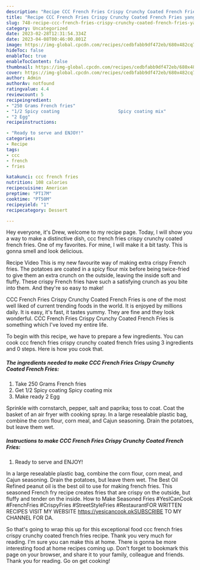 ```yaml
---
description: "Recipe CCC French Fries Crispy Crunchy Coated French Fries yang Delicious}"
title: "Recipe CCC French Fries Crispy Crunchy Coated French Fries yang Delicious}"
slug: 748-recipe-ccc-french-fries-crispy-crunchy-coated-french-fries-yang-delicious
category: Uncategorized
date: 2023-02-28T12:31:54.334Z
date: 2023-04-08T00:46:00.801Z
image: https://img-global.cpcdn.com/recipes/cedbfabb9df472eb/680x482cq70/ccc-french-fries-crispy-crunchy-coated-french-fries-recipe-main-photo.jpg
hideToc: false
enableToc: true
enableTocContent: false
thumbnail: https://img-global.cpcdn.com/recipes/cedbfabb9df472eb/680x482cq70/ccc-french-fries-crispy-crunchy-coated-french-fries-recipe-main-photo.jpg
cover: https://img-global.cpcdn.com/recipes/cedbfabb9df472eb/680x482cq70/ccc-french-fries-crispy-crunchy-coated-french-fries-recipe-main-photo.jpg
author: Admin
authorAv: notfound
ratingvalue: 4.4
reviewcount: 5
recipeingredient:
- "250 Grams French fries"
- "1/2 Spicy coating                      Spicy coating mix"
- "2 Egg"
recipeinstructions:

- "Ready to serve and ENJOY!"
categories:
- Recipe
tags:
- ccc
- french
- fries

katakunci: ccc french fries 
nutrition: 108 calories
recipecuisine: American
preptime: "PT17M"
cooktime: "PT50M"
recipeyield: "1"
recipecategory: Dessert

---
```



Hey everyone, it's Drew, welcome to my recipe page. Today, I will show you a way to make a distinctive dish, ccc french fries crispy crunchy coated french fries. One of my favorites. For mine, I will make it a bit tasty. This is gonna smell and look delicious.

Recipe Video This is my new favourite way of making extra crispy French fries. The potatoes are coated in a spicy flour mix before being twice-fried to give them an extra crunch on the outside, leaving the inside soft and fluffy. These crispy French fries have such a satisfying crunch as you bite into them. And they&#39;re so easy to make!

CCC French Fries Crispy Crunchy Coated French Fries is one of the most well liked of current trending foods in the world. It is enjoyed by millions daily. It is easy, it's fast, it tastes yummy. They are fine and they look wonderful. CCC French Fries Crispy Crunchy Coated French Fries is something which I've loved my entire life.


To begin with this recipe, we have to prepare a few ingredients. You can cook ccc french fries crispy crunchy coated french fries using 3 ingredients and 0 steps. Here is how you cook that.

<!--inarticleads1-->

##### The ingredients needed to make CCC French Fries Crispy Crunchy Coated French Fries:

1. Take 250 Grams French fries
1. Get 1/2 Spicy coating                      Spicy coating mix
1. Make ready 2 Egg


Sprinkle with cornstarch, pepper, salt and paprika; toss to coat. Coat the basket of an air fryer with cooking spray. In a large resealable plastic bag, combine the corn flour, corn meal, and Cajun seasoning. Drain the potatoes, but leave them wet. 

<!--inarticleads2-->

##### Instructions to make CCC French Fries Crispy Crunchy Coated French Fries:


1. Ready to serve and ENJOY!

In a large resealable plastic bag, combine the corn flour, corn meal, and Cajun seasoning. Drain the potatoes, but leave them wet. The Best Oil Refined peanut oil is the best oil to use for making french fries. This seasoned French fry recipe creates fries that are crispy on the outside, but fluffy and tender on the inside. How to Make Seasoned Fries #YesICanCook #FrenchFries #CrispyFries #StreetStyleFries #RestaurantFOR WRITTEN RECIPES VISIT MY WEBSITE https://yesicancook.pkSUBSCRIBE TO MY CHANNEL FOR DA. 

So that's going to wrap this up for this exceptional food ccc french fries crispy crunchy coated french fries recipe. Thank you very much for reading. I'm sure you can make this at home. There is gonna be more interesting food at home recipes coming up. Don't forget to bookmark this page on your browser, and share it to your family, colleague and friends. Thank you for reading. Go on get cooking!
